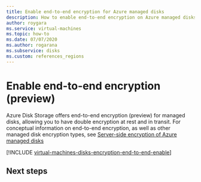 ```yaml
---
title: Enable end-to-end encryption for Azure managed disks
description: How to enable end-to-end encryption on Azure managed disks.
author: roygara
ms.service: virtual-machines
ms.topic: how-to
ms.date: 07/07/2020
ms.author: rogarana
ms.subservice: disks
ms.custom: references_regions
---
```


# Enable end-to-end encryption (preview)

Azure Disk Storage offers end-to-end encryption (preview) for managed disks, allowing you to have double encryption at rest and in transit. For conceptual information on end-to-end encryption, as well as other managed disk encryption types, see [Server-side encryption of Azure managed disks](disk-encryption.md#end-to-end-encryption-preview)

[!INCLUDE [virtual-machines-disks-encryption-end-to-end-enable](../../../includes/virtual-machines-disks-encryption-end-to-end-enable.md)]

## Next steps

